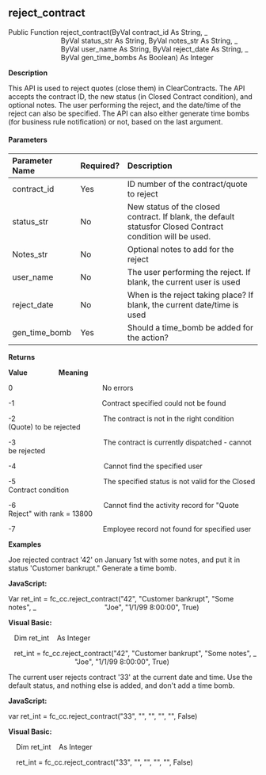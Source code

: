 reject_contract
---------------

Public Function reject_contract(ByVal contract_id As String, _
                           ByVal status_str As String, ByVal notes_str As String, _
                           ByVal user_name As String, ByVal reject_date As String, _
                           ByVal gen_time_bombs As Boolean) As Integer

**Description**

This API is used to reject quotes (close them) in ClearContracts. The API accepts the contract ID, the new status (in Closed Contract condition), and optional notes. The user performing the reject, and the date/time of the reject can also be specified. The API can also either generate time bombs (for business rule notification) or not, based on the last argument.

#### Parameters

| Parameter Name | Required? | Description |
|:--- |:--- |:--- |
| contract_id | Yes | ID number of the contract/quote to reject |
| status_str | No | New status of the closed contract. If blank, the default statusfor Closed Contract condition will be used. |
| Notes_str | No | Optional notes to add for the reject |
| user_name | No | The user performing the reject. If blank, the current user is used |
| reject_date | No | When is the reject taking place? If blank, the current date/time is used |
| gen_time_bomb | Yes | Should a time_bomb be added for the action? |

**Returns**

**Value**                **Meaning**

0                                              No errors

-1                                             Contract specified could not be found

-2                                             The contract is not in the right condition (Quote) to be rejected

-3                                             The contract is currently dispatched - cannot be rejected

-4                                             Cannot find the specified user

-5                                             The specified status is not valid for the Closed Contract condition

-6                                             Cannot find the activity record for "Quote Reject" with rank = 13800

-7                                             Employee record not found for specified user

**Examples**

 Joe rejected contract '42' on January 1st with some notes, and put it in status 'Customer bankrupt." Generate a time bomb.

**JavaScript:**

Var ret_int = fc_cc.reject_contract("42", "Customer bankrupt", "Some notes", _
                                  "Joe", "1/1/99 8:00:00", True)

**Visual Basic:**

   Dim ret_int    As Integer

   ret_int = fc_cc.reject_contract("42", "Customer bankrupt", "Some notes", _
                                  "Joe", "1/1/99 8:00:00", True)

 The current user rejects contract '33' at the current date and time. Use the default status, and nothing else is added, and don't add a time bomb.

**JavaScript:**

var ret_int = fc_cc.reject_contract("33", "", "", "", "", False)

**Visual Basic:**

    Dim ret_int    As Integer

    ret_int = fc_cc.reject_contract("33", "", "", "", "", False)